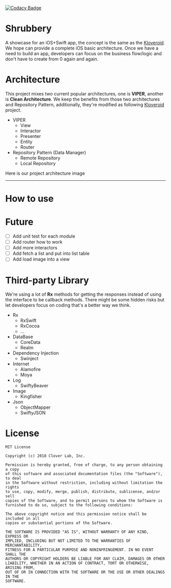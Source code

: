 [![Codacy Badge](https://api.codacy.com/project/badge/Grade/13f03e169ef2453cb2e5a2574072bd6d)](https://www.codacy.com/app/pokk/Shrubbery?utm_source=github.com&amp;utm_medium=referral&amp;utm_content=dev-cloverlab/Shrubbery&amp;utm_campaign=Badge_Grade)

# Shrubbery

A showcase for an iOS+Swift app, the concept is the same as the [Kloveroid](https://github.com/dev-cloverlab/Kloveroid). We hope can provide a
complete iOS basic architecture. Once we have a need to build an app, developers can focus on the
business flow/logic and don't have to create from 0 again and again.

# Architecture

This project mixes two current popular architectures, one is **VIPER**, another is **Clean
Architecture**. We keep the benefits from those two architectures and Repository Pattern,
additionally, they're modified as following [Kloveroid](https://github.com/dev-cloverlab/Kloveroid) project.

- VIPER
  - View
  - Interactor
  - Presenter
  - Entity
  - Router
- Repository Pattern (Data Manager)
  - Remote Repository
  - Local Repository

Here is our project architecture image

***

# How to use

# Future

- [ ] Add unit test for each module
- [ ] Add router how to work
- [ ] Add more interactors
- [ ] Add fetch a list and put into list table
- [ ] Add load image into a view

# Third-party Library

We're using a lot of **Rx** methods for getting the responses instead of using the interface to be
callback methods. There might be some hidden risks but let developers focus on coding that's a
better way we think.

- Rx
  - RxSwift
  - RxCocoa
  - ...
- DataBase
  - CoreData
  - Realm
- Dependency Injection
  - Swinject
- Internet
  - Alamofire
  - Moya
- Log
  - SwiftyBeaver
- Image
  - Kingfisher
- Json
  - ObjectMapper
  - SwiftyJSON

# License

```
MIT License

Copyright (c) 2018 Clover Lab, Inc.

Permission is hereby granted, free of charge, to any person obtaining a copy
of this software and associated documentation files (the "Software"), to deal
in the Software without restriction, including without limitation the rights
to use, copy, modify, merge, publish, distribute, sublicense, and/or sell
copies of the Software, and to permit persons to whom the Software is
furnished to do so, subject to the following conditions:

The above copyright notice and this permission notice shall be included in all
copies or substantial portions of the Software.

THE SOFTWARE IS PROVIDED "AS IS", WITHOUT WARRANTY OF ANY KIND, EXPRESS OR
IMPLIED, INCLUDING BUT NOT LIMITED TO THE WARRANTIES OF MERCHANTABILITY,
FITNESS FOR A PARTICULAR PURPOSE AND NONINFRINGEMENT. IN NO EVENT SHALL THE
AUTHORS OR COPYRIGHT HOLDERS BE LIABLE FOR ANY CLAIM, DAMAGES OR OTHER
LIABILITY, WHETHER IN AN ACTION OF CONTRACT, TORT OR OTHERWISE, ARISING FROM,
OUT OF OR IN CONNECTION WITH THE SOFTWARE OR THE USE OR OTHER DEALINGS IN THE
SOFTWARE.
```


